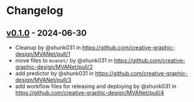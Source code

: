# Changelog

## [v0.1.0](https://github.com/creative-graphic-design/MVANet/commits/v0.1.0) - 2024-06-30
- Cleanup by @shunk031 in https://github.com/creative-graphic-design/MVANet/pull/1
- move files to `mvanet/` by @shunk031 in https://github.com/creative-graphic-design/MVANet/pull/2
- add predictor by @shunk031 in https://github.com/creative-graphic-design/MVANet/pull/3
- add workflow files for releasing and deploying by @shunk031 in https://github.com/creative-graphic-design/MVANet/pull/4
